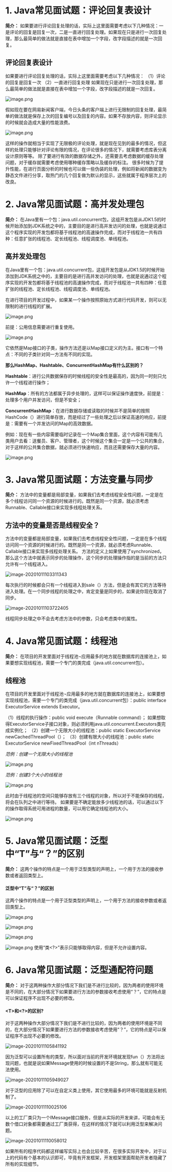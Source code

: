 # 1. Java常见面试题：评论回复表设计

**简介：** 如果要进行评论回复处理的话，实际上这里面需要考虑以下几种情况：一是评论的回复是回复一次，二是一直进行回复处理。如果现在只是进行一次回复处理，那么最简单的做法就是直接在表中增加一个字段，改字段描述的就是一次回复。



## 评论回复表设计

如果要进行评论回复处理的话，实际上这里面需要考虑以下几种情况：
（1）评论的回复是回复一次
（2）一直进行回复处理
如果现在只是进行一次回复处理，那么最简单的做法就是直接在表中增加一个字段，改字段描述的就是一次回复。

![image.png](https://cdn.jsdelivr.net/gh/CoderMerlin/blog-image/images/interview/java20201011101451.png)

假如现在要在网易新闻客户端，今日头条的客户端上进行无限制的回复处理，最简单的做法就是保存上次的回复编号以及回复的内容。如果不存放内容，则评论显示的时候就会造成大量的性能浪费。

![image.png](https://cdn.jsdelivr.net/gh/CoderMerlin/blog-image/images/interview/java20201011101459.png)

这样的操作就相当于实现了无限极的评论处理，就是现在见到的最多的情况，但这样的处理只能够针对评论有限的情况，在评论很多的情况下，就需要考虑库表分离设计原则等等。
除了要进行有效的数据存储之外，还需要去考虑数据的缓存处理问题，对于缓存就需要考虑使用哪种缓存策略以及缓存的标注。
很多时候为了提升性能，在进行页面分析的时候也可以做一些伪装的处理，例如将新闻的数据变为静态文件进行分享，取热门的几个回复做为默认的显示，这些就属于程序层次上的改良。





# 2. Java常见面试题：高并发处理包

**简介：** 在Java里有一个包：java.util.concurrent包，这组开发包是从JDK1.5的时候开始添加到JDK系统之中的，主要目的是进行高并发访问的处理，也就是说通过这个程序实现的开发包都将基于线程池的高速操作完成，而对于线程池一共有四种：任意扩张的线程池、定长线程池、线程调度池、单线程池。

## 高并发处理包

在Java里有一个包：java.util.concurrent包，这组开发包是从JDK1.5的时候开始添加到JDK系统之中的，主要目的是进行高并发访问的处理，也就是说通过这个程序实现的开发包都将基于线程池的高速操作完成，而对于线程池一共有四种：任意扩张的线程池、定长线程池、线程调度池、单线程池。

在进行项目的开发过程中，如果某一个操作按照原始方式进行代码开发，则可以无限制的进行线程的扩展。

![image.png](https://cdn.jsdelivr.net/gh/CoderMerlin/blog-image/images/interview/java20201011102245.png)

前提：公用信息需要进行重复使用。

![image.png](https://cdn.jsdelivr.net/gh/CoderMerlin/blog-image/images/interview/java20201011102255.png)

它依然是Map接口的子类，操作方法还是以Map接口定义的为主。接口有一个特点：不同的子类针对同一方法有不同的实现。

**那么HashMap、Hashtable、ConcurrentHashMap有什么区别的？**

**Hashtable**：进行公共数据保存的时候线程的安全性是最高的，因为同一时刻只允许一个线程进行操作；

**HashMap**：所有的方法都属于异步处理的，这样可以保证操作速度快，前提是：处理多个用户并发访问，但是不安全；

**ConcurrentHashMap**：在进行数据存储或读取的时候并不是简单的按照HashCode（）进行简单存放，而是经过了一些处理之后以保证高速的响应，前提是：需要有一个并发访问的Map的高效数据。

例如：现在有一些内容需要临时记录在一个Map集合里面，这个内容有可能有几类用户去看：送餐员、客户、管理者，这个时候这个集合一定是一个公共的集合，对于这样的公共集合数据，就必须进行快速响应，而且还需要保存大量的内容。

![image.png](https://cdn.jsdelivr.net/gh/CoderMerlin/blog-image/images/interview/java20201011102301.png)





# 3. Java常见面试题：方法变量与同步

**简介：** 方法中的变量都是局部变量，如果我们去考虑线程安全性问题，一定是在多个线程访问同一个资源的时候进行的。既然是同一个资源，就必须考虑Runnable、Callable接口来实现多线程处理关系。



## 方法中的变量是否是线程安全？

方法中的变量都是局部变量，如果我们去考虑线程安全性问题，一定是在多个线程访问同一个资源的时候进行的。既然是同一个资源，就必须考虑Runnable、Callable接口来实现多线程处理关系。
方法的定义上如果使用了synchronized，那么这个方法中就表示同步的处理操作，这个同步的处理操作指的是当前的方法只允许有一个线程进入。

![image-20201011103311343](https://cdn.jsdelivr.net/gh/CoderMerlin/blog-image/images/interview/java20201011103656.png)

每次执行的时候都会只有一个线程进入到sale（）方法，但是会有其它的方法等待进入处理。在一个同步线程的处理之中，肯定变量是同步的，如果说你现在取消了同步。



![image-20201011103722405](https://cdn.jsdelivr.net/gh/CoderMerlin/blog-image/images/interview/java20201011103723.png)



线程同步处理之中不会去考虑方法中的参数，只会考虑类中的属性。





# 4. Java常见面试题：线程池

**简介：** 在项目的开发里面对于线程池¬应用最多的地方就在数据库的连接池上，如果要想实现线程池，需要一个专门的类完成（java.util.concurrent包）。



## 线程池

在项目的开发里面对于线程池¬应用最多的地方就在数据库的连接池上，如果要想实现线程池，需要一个专门的类完成（java.util.concurrent包）：public interface ExecutorService extends Executor。

（1）线程的执行操作：public void execute（Runnable command）；
如果想取得ExecutorService子接口对象，则必须利用java.util.concurrent.Executors类完成实例化；
（2）创建一个无限大小的线程池：public static ExecutorService newCachedThreadPool（）；
（3）创建有限大小的线程池：public static ExecutorService newFixedThreadPool（int nThreads）

*范例：创建一个无限大小的线程池*

![image.png](https://cdn.jsdelivr.net/gh/CoderMerlin/blog-image/images/interview/java20201011105216.png)

*范例：创建3个大小的线程池*

![image.png](https://cdn.jsdelivr.net/gh/CoderMerlin/blog-image/images/interview/java20201011105223.png)

此时由于线程池的空间只能够存放有三个线程的对象，所以对于不能保存的线程，将会在队列之中进行等待。
如果要是不确定能放多少线程池的话，可以通过以下的操作取得系统可用进程的数量，可以用它确定线程池的大小。

![image.png](https://cdn.jsdelivr.net/gh/CoderMerlin/blog-image/images/interview/java20201011105231.png)







# 5. Java常见面试题：泛型中“T”与“？”的区别

**简介：** 这两个操作的特点是一个用于泛型类型的声明上，一个用于方法的接收参数或者返回类型上。



#### 泛型中“T”与“？”的区别

这两个操作的特点是一个用于泛型类型的声明上，一个用于方法的接收参数或者返回类型上。

![image.png](https://cdn.jsdelivr.net/gh/CoderMerlin/blog-image/images/interview/java20201011105457.png)

![image.png](https://cdn.jsdelivr.net/gh/CoderMerlin/blog-image/images/interview/java20201011105528.png)

![image.png](https://cdn.jsdelivr.net/gh/CoderMerlin/blog-image/images/interview/java20201011105511.png)

![image.png](https://cdn.jsdelivr.net/gh/CoderMerlin/blog-image/images/interview/java20201011105541.png)
使用“类<?>”表示只能够取得内容，但是不允许设置内容。





# 6. Java常见面试题：泛型通配符问题

**简介：** 对于这两种操作大部分情况下我们是不进行比较的，因为两者的使用环境是不同的，在大部分情况下如果要进行方法的参数接收考虑使用“？”，它的特点是可以保证程序不出现不必要的修改。



#### \<T>和<?>的区别?

对于这两种操作大部分情况下我们是不进行比较的，因为两者的使用环境是不同的，在大部分情况下如果要进行方法的参数接收考虑使用“？”，它的特点是可以保证程序不出现不必要的修改。

![image-20201011105841192](https://cdn.jsdelivr.net/gh/CoderMerlin/blog-image/images/interview/java20201011105842.png)



因为泛型可以设置所有的类型，所以面对当前的开发环境就发现fun（）方法将出现问题，也就是说如果Message使用的时候设置的不是String，那么就有可能无法使用。



![image-20201011105949027](https://cdn.jsdelivr.net/gh/CoderMerlin/blog-image/images/interview/java20201011105950.png)

对于泛型的应用除了可以在自定义类上使用，其它使用最多的环境可能就是反射机制了。

![image-20201011110025106](https://cdn.jsdelivr.net/gh/CoderMerlin/blog-image/images/interview/java20201011110026.png)

以上的工厂类只为一个IMessage接口服务，但是从实际的开发来讲，可能会有无数个借口对象都需要通过工厂类获得，在这样的情况下就可以利用泛型来解决问题。

![image-20201011110058012](https://cdn.jsdelivr.net/gh/CoderMerlin/blog-image/images/interview/java20201011110059.png)

如果所有的程序代码都这样编写实际上也会比较辛苦，在很多实际开发中，对于以上的代码有个基本的认识即可，毕竟有开发框架，开发框架里面帮助开发者隐藏了所有的实现细节。